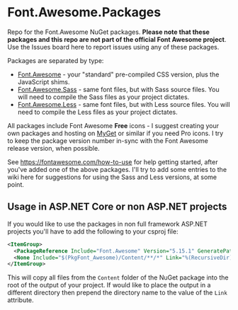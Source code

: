 # Font.Awesome.Packages

Repo for the Font.Awesome NuGet packages. **Please note that these packages and this repo are not part of the official Font Awesome project**. Use the Issues board here to report issues using any of these packages.

Packages are separated by type:

- [Font.Awesome](https://www.nuget.org/packages/Font.Awesome/) - your "standard" pre-compiled CSS version, plus the JavaScript shims.
- [Font.Awesome.Sass](https://www.nuget.org/packages/Font.Awesome.Sass/) - same font files, but with Sass source files. You will need to compile the Sass files as your project dictates.
- [Font.Awesome.Less](https://www.nuget.org/packages/Font.Awesome.Less/) - same font files, but with Less source files. You will need to compile the Less files as your project dictates.

All packages include Font Awesome **Free** icons - I suggest creating your own packages and hosting on [MyGet](https://www.myget.org/) or similar if you need Pro icons. I try to keep the package version number in-sync with the Font Awesome release version, when possible.

See https://fontawesome.com/how-to-use for help getting started, after you've added one of the above packages. I'll try to add some entries to the wiki here for suggestions for using the Sass and Less versions, at some point.

## Usage in ASP.NET Core or non ASP.NET projects

If you would like to use the packages in non full framework ASP.NET projects you'll have to add the following to your csproj file:

```xml
<ItemGroup>
  <PackageReference Include="Font.Awesome" Version="5.15.1" GeneratePathProperty="true" />	
  <None Include="$(PkgFont_Awesome)/Content/**/*" Link="%(RecursiveDir)%(Filename)%(Extension)" CopyToOutputDirectory="PreserveNewest" />
</ItemGroup>
```

This will copy all files from the `Content` folder of the NuGet package into the root of the output of your project. If would like to place
the output in a different directory then prepend the directory name to the value of the `Link` attribute.  

